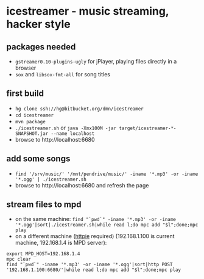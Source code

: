 icestreamer - music streaming, hacker style
=====

## packages needed

* `gstreamer0.10-plugins-ugly` for jPlayer, playing files directly in a browser
* `sox` and `libsox-fmt-all` for song titles

## first build

* `hg clone ssh://hg@bitbucket.org/dmn/icestreamer`
* `cd icestreamer`
* `mvn package`
* `./icestreamer.sh` or `java -Xmx100M -jar target/icestreamer-*-SNAPSHOT.jar --name localhost`
* browse to http://localhost:6680

## add some songs

* `find '/srv/music/' '/mnt/pendrive/music/' -iname '*.mp3' -or -iname '*.ogg' | ./icestreamer.sh`
* browse to http://localhost:6680 and refresh the page

## stream files to mpd

* on the same machine: ```find "`pwd`" -iname '*.mp3' -or -iname '*.ogg'|sort|./icestreamer.sh|while read l;do mpc add "$l";done;mpc play```
* on a different machine ([httpie](https://github.com/jkbrzt/httpie) required) (192.168.1.100 is current machine, 192.168.1.4 is MPD server):

```
export MPD_HOST=192.168.1.4
mpc clear
find "`pwd`" -iname '*.mp3' -or -iname '*.ogg'|sort|http POST '192.168.1.100:6680/'|while read l;do mpc add "$l";done;mpc play
```

